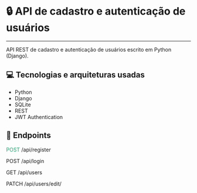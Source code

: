 # 🔒 API de cadastro e autenticação de usuários

---

API REST de cadastro e autenticação de usuários escrito em Python (Django).

## 💻 Tecnologias e arquiteturas usadas

- Python
- Django
- SQLite
- REST
- JWT Authentication

## 📌 Endpoints

<div>
<p> <span style="color: #1ea672">POST</span> /api/register </p>
<p> POST /api/login </p>
<p> GET /api/users </p>
<p> PATCH /api/users/edit/<int:user_id> </p>
</div>